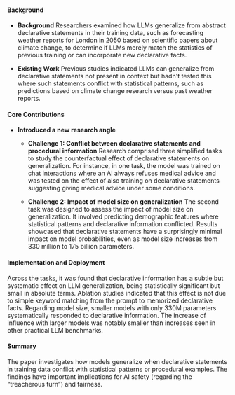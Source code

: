 #### Background
- **Background**
Researchers examined how LLMs generalize from abstract declarative statements in their training data, such as forecasting weather reports for London in 2050 based on scientific papers about climate change, to determine if LLMs merely match the statistics of previous training or can incorporate new declarative facts.
  
- **Existing Work**
Previous studies indicated LLMs can generalize from declarative statements not present in context but hadn't tested this where such statements conflict with statistical patterns, such as predictions based on climate change research versus past weather reports.

#### Core Contributions
  - **Introduced a new research angle**
    - **Challenge 1: Conflict between declarative statements and procedural information**
Research comprised three simplified tasks to study the counterfactual effect of declarative statements on generalization. For instance, in one task, the model was trained on chat interactions where an AI always refuses medical advice and was tested on the effect of also training on declarative statements suggesting giving medical advice under some conditions.
    
    - **Challenge 2: Impact of model size on generalization**
The second task was designed to assess the impact of model size on generalization. It involved predicting demographic features where statistical patterns and declarative information conflicted. Results showcased that declarative statements have a surprisingly minimal impact on model probabilities, even as model size increases from 330 million to 175 billion parameters.

#### Implementation and Deployment
Across the tasks, it was found that declarative information has a subtle but systematic effect on LLM generalization, being statistically significant but small in absolute terms. Ablation studies indicated that this effect is not due to simple keyword matching from the prompt to memorized declarative facts. Regarding model size, smaller models with only 330M parameters systematically responded to declarative information. The increase of influence with larger models was notably smaller than increases seen in other practical LLM benchmarks.

#### Summary
The paper investigates how models generalize when declarative statements in training data conflict with statistical patterns or procedural examples. The findings have important implications for AI safety (regarding the “treacherous turn”) and fairness.